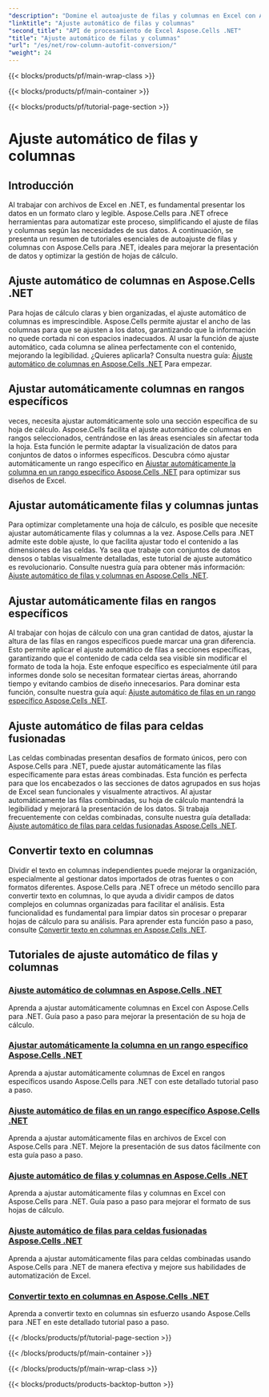 ```yaml
---
"description": "Domine el autoajuste de filas y columnas en Excel con Aspose.Cells para .NET. Mejore la visualización de datos con tutoriales paso a paso para crear hojas de cálculo claras y profesionales."
"linktitle": "Ajuste automático de filas y columnas"
"second_title": "API de procesamiento de Excel Aspose.Cells .NET"
"title": "Ajuste automático de filas y columnas"
"url": "/es/net/row-column-autofit-conversion/"
"weight": 24
---
```


{{< blocks/products/pf/main-wrap-class >}}

{{< blocks/products/pf/main-container >}}

{{< blocks/products/pf/tutorial-page-section >}}

# Ajuste automático de filas y columnas

## Introducción

Al trabajar con archivos de Excel en .NET, es fundamental presentar los datos en un formato claro y legible. Aspose.Cells para .NET ofrece herramientas para automatizar este proceso, simplificando el ajuste de filas y columnas según las necesidades de sus datos. A continuación, se presenta un resumen de tutoriales esenciales de autoajuste de filas y columnas con Aspose.Cells para .NET, ideales para mejorar la presentación de datos y optimizar la gestión de hojas de cálculo.

## Ajuste automático de columnas en Aspose.Cells .NET
Para hojas de cálculo claras y bien organizadas, el ajuste automático de columnas es imprescindible. Aspose.Cells permite ajustar el ancho de las columnas para que se ajusten a los datos, garantizando que la información no quede cortada ni con espacios inadecuados. Al usar la función de ajuste automático, cada columna se alinea perfectamente con el contenido, mejorando la legibilidad. ¿Quieres aplicarla? Consulta nuestra guía: [Ajuste automático de columnas en Aspose.Cells .NET](./autofit-column-aspose-cells/) Para empezar.

## Ajustar automáticamente columnas en rangos específicos
veces, necesita ajustar automáticamente solo una sección específica de su hoja de cálculo. Aspose.Cells facilita el ajuste automático de columnas en rangos seleccionados, centrándose en las áreas esenciales sin afectar toda la hoja. Esta función le permite adaptar la visualización de datos para conjuntos de datos o informes específicos. Descubra cómo ajustar automáticamente un rango específico en [Ajustar automáticamente la columna en un rango específico Aspose.Cells .NET](./autofit-column-specific-range/) para optimizar sus diseños de Excel.

## Ajustar automáticamente filas y columnas juntas
Para optimizar completamente una hoja de cálculo, es posible que necesite ajustar automáticamente filas y columnas a la vez. Aspose.Cells para .NET admite este doble ajuste, lo que facilita ajustar todo el contenido a las dimensiones de las celdas. Ya sea que trabaje con conjuntos de datos densos o tablas visualmente detalladas, este tutorial de ajuste automático es revolucionario. Consulte nuestra guía para obtener más información: [Ajuste automático de filas y columnas en Aspose.Cells .NET](./autofit-rows-columns/).

## Ajustar automáticamente filas en rangos específicos
Al trabajar con hojas de cálculo con una gran cantidad de datos, ajustar la altura de las filas en rangos específicos puede marcar una gran diferencia. Esto permite aplicar el ajuste automático de filas a secciones específicas, garantizando que el contenido de cada celda sea visible sin modificar el formato de toda la hoja. Este enfoque específico es especialmente útil para informes donde solo se necesitan formatear ciertas áreas, ahorrando tiempo y evitando cambios de diseño innecesarios. Para dominar esta función, consulte nuestra guía aquí: [Ajuste automático de filas en un rango específico Aspose.Cells .NET](./autofit-row-specific-range/).

## Ajuste automático de filas para celdas fusionadas
Las celdas combinadas presentan desafíos de formato únicos, pero con Aspose.Cells para .NET, puede ajustar automáticamente las filas específicamente para estas áreas combinadas. Esta función es perfecta para que los encabezados o las secciones de datos agrupados en sus hojas de Excel sean funcionales y visualmente atractivos. Al ajustar automáticamente las filas combinadas, su hoja de cálculo mantendrá la legibilidad y mejorará la presentación de los datos. Si trabaja frecuentemente con celdas combinadas, consulte nuestra guía detallada: [Ajuste automático de filas para celdas fusionadas Aspose.Cells .NET](./autofit-rows-merged-cells/).

## Convertir texto en columnas
Dividir el texto en columnas independientes puede mejorar la organización, especialmente al gestionar datos importados de otras fuentes o con formatos diferentes. Aspose.Cells para .NET ofrece un método sencillo para convertir texto en columnas, lo que ayuda a dividir campos de datos complejos en columnas organizadas para facilitar el análisis. Esta funcionalidad es fundamental para limpiar datos sin procesar o preparar hojas de cálculo para su análisis. Para aprender esta función paso a paso, consulte [Convertir texto en columnas en Aspose.Cells .NET](./convert-text-to-columns/).

## Tutoriales de ajuste automático de filas y columnas
### [Ajuste automático de columnas en Aspose.Cells .NET](./autofit-column-aspose-cells/)
Aprenda a ajustar automáticamente columnas en Excel con Aspose.Cells para .NET. Guía paso a paso para mejorar la presentación de su hoja de cálculo.
### [Ajustar automáticamente la columna en un rango específico Aspose.Cells .NET](./autofit-column-specific-range/)
Aprenda a ajustar automáticamente columnas de Excel en rangos específicos usando Aspose.Cells para .NET con este detallado tutorial paso a paso.
### [Ajuste automático de filas en un rango específico Aspose.Cells .NET](./autofit-row-specific-range/)
Aprenda a ajustar automáticamente filas en archivos de Excel con Aspose.Cells para .NET. Mejore la presentación de sus datos fácilmente con esta guía paso a paso.
### [Ajuste automático de filas y columnas en Aspose.Cells .NET](./autofit-rows-columns/)
Aprenda a ajustar automáticamente filas y columnas en Excel con Aspose.Cells para .NET. Guía paso a paso para mejorar el formato de sus hojas de cálculo.
### [Ajuste automático de filas para celdas fusionadas Aspose.Cells .NET](./autofit-rows-merged-cells/)
Aprenda a ajustar automáticamente filas para celdas combinadas usando Aspose.Cells para .NET de manera efectiva y mejore sus habilidades de automatización de Excel.
### [Convertir texto en columnas en Aspose.Cells .NET](./convert-text-to-columns/)
Aprenda a convertir texto en columnas sin esfuerzo usando Aspose.Cells para .NET en este detallado tutorial paso a paso.

{{< /blocks/products/pf/tutorial-page-section >}}

{{< /blocks/products/pf/main-container >}}

{{< /blocks/products/pf/main-wrap-class >}}

{{< blocks/products/products-backtop-button >}}